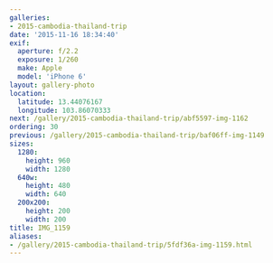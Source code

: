 ```yaml
---
galleries:
- 2015-cambodia-thailand-trip
date: '2015-11-16 18:34:40'
exif:
  aperture: f/2.2
  exposure: 1/260
  make: Apple
  model: 'iPhone 6'
layout: gallery-photo
location:
  latitude: 13.44076167
  longitude: 103.86070333
next: /gallery/2015-cambodia-thailand-trip/abf5597-img-1162
ordering: 30
previous: /gallery/2015-cambodia-thailand-trip/baf06ff-img-1149
sizes:
  1280:
    height: 960
    width: 1280
  640w:
    height: 480
    width: 640
  200x200:
    height: 200
    width: 200
title: IMG_1159
aliases:
- /gallery/2015-cambodia-thailand-trip/5fdf36a-img-1159.html
---
```


